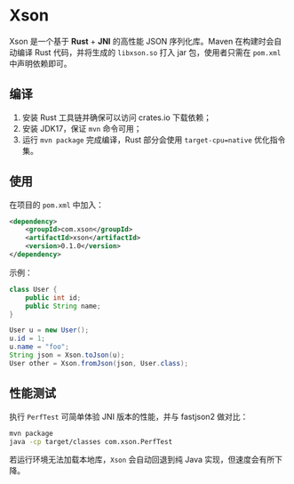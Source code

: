 # Xson
Xson 是一个基于 **Rust** + **JNI** 的高性能 JSON 序列化库。Maven 在构建时会自动编译 Rust 代码，并将生成的 `libxson.so` 打入 jar 包，使用者只需在 `pom.xml` 中声明依赖即可。


## 编译
1. 安装 Rust 工具链并确保可以访问 crates.io 下载依赖；
2. 安装 JDK17，保证 `mvn` 命令可用；
3. 运行 `mvn package` 完成编译，Rust 部分会使用 `target-cpu=native` 优化指令集。

## 使用
在项目的 `pom.xml` 中加入：
```xml
<dependency>
    <groupId>com.xson</groupId>
    <artifactId>xson</artifactId>
    <version>0.1.0</version>
</dependency>
```
示例：
```java
class User {
    public int id;
    public String name;
}

User u = new User();
u.id = 1;
u.name = "foo";
String json = Xson.toJson(u);
User other = Xson.fromJson(json, User.class);
```

## 性能测试
执行 `PerfTest` 可简单体验 JNI 版本的性能，并与 fastjson2 做对比：
```bash
mvn package
java -cp target/classes com.xson.PerfTest
```

若运行环境无法加载本地库，`Xson` 会自动回退到纯 Java 实现，但速度会有所下降。


